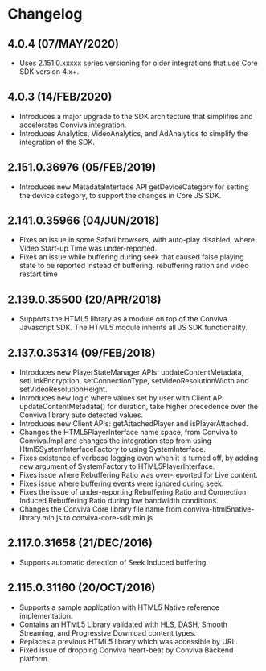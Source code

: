 
# Changelog

## 4.0.4 (07/MAY/2020)
* Uses 2.151.0.xxxxx series versioning for older integrations that use Core SDK version 4.x+.

## 4.0.3 (14/FEB/2020)
* Introduces a major upgrade to the SDK architecture that simplifies and accelerates Conviva integration.
* Introduces Analytics, VideoAnalytics, and AdAnalytics to simplify the integration of the SDK.

## 2.151.0.36976 (05/FEB/2019)
* Introduces new MetadataInterface API getDeviceCategory for setting the device category, to support the changes in Core JS SDK.

## 2.141.0.35966 (04/JUN/2018)
* Fixes an issue in some Safari browsers, with auto-play disabled, where Video Start-up Time was under-reported.
* Fixes an issue while buffering during seek that caused false playing state to be reported instead of buffering. rebuffering ration and video restart time

## 2.139.0.35500 (20/APR/2018)
* Supports the HTML5 library as a module on top of the Conviva Javascript SDK. The HTML5 module inherits all JS SDK functionality.

## 2.137.0.35314 (09/FEB/2018)
* Introduces new PlayerStateManager APIs: updateContentMetadata, setLinkEncryption, setConnectionType, setVideoResolutionWidth and setVideoResolutionHeight.
* Introduces new logic where values set by user with Client API updateContentMetadata() for duration, take higher precedence over the Conviva library auto detected values.
* Introduces new Client APIs: getAttachedPlayer and isPlayerAttached.
* Changes the HTML5PlayerInterface name space, from Conviva to Conviva.Impl and changes the integration step from using Html5SystemInterfaceFactory to using SystemInterface.
* Fixes existence of verbose logging even when it is turned off, by adding new argument of SystemFactory to HTML5PlayerInterface.
* Fixes issue where Rebuffering Ratio was over-reported for Live content.
* Fixes issue where buffering events were ignored during seek.
* Fixes the issue of under-reporting Rebuffering Ratio and Connection Induced Rebuffering Ratio during low bandwidth conditions.
* Changes the Conviva Core library file name from conviva-html5native-library.min.js to conviva-core-sdk.min.js

## 2.117.0.31658 (21/DEC/2016)
* Supports automatic detection of Seek Induced buffering.

## 2.115.0.31160 (20/OCT/2016)
* Supports a sample application with HTML5 Native reference implementation.
* Contains an HTML5 Library validated with HLS, DASH, Smooth Streaming, and Progressive Download content types.
* Replaces a previous HTML5 library which was accessible by URL.
* Fixed issue of dropping Conviva heart-beat by Conviva Backend platform.
